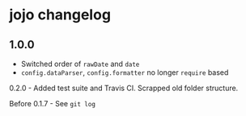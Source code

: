 # jojo changelog
## 1.0.0
- Switched order of `rawDate` and `date`
- `config.dataParser`, `config.formatter` no longer `require` based

0.2.0 - Added test suite and Travis CI. Scrapped old folder structure.

Before 0.1.7 - See `git log`